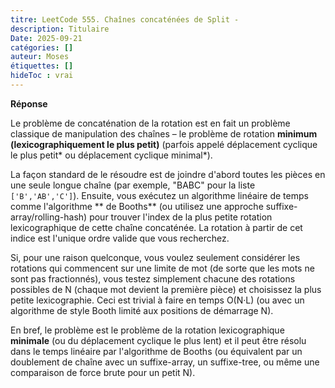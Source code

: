 ```yaml
---
titre: LeetCode 555. Chaînes concaténées de Split -
description: Titulaire
Date: 2025-09-21
catégories: []
auteur: Moses
étiquettes: []
hideToc : vrai
---
```

**Réponse**

Le problème de concaténation de la rotation est en fait un problème classique de manipulation des chaînes – le problème de rotation **minimum (lexicographiquement le plus petit)** (parfois appelé déplacement cyclique le plus petit* ou déplacement cyclique minimal*).

La façon standard de le résoudre est de joindre d'abord toutes les pièces en une seule longue chaîne (par exemple, "BABC" pour la liste `['B','AB','C']`). Ensuite, vous exécutez un algorithme linéaire de temps comme l'algorithme ** de Booths** (ou utilisez une approche suffixe-array/rolling-hash) pour trouver l'index de la plus petite rotation lexicographique de cette chaîne concaténée. La rotation à partir de cet indice est l'unique ordre valide que vous recherchez.

Si, pour une raison quelconque, vous voulez seulement considérer les rotations qui commencent sur une limite de mot (de sorte que les mots ne sont pas fractionnés), vous testez simplement chacune des rotations possibles de N (chaque mot devient la première pièce) et choisissez la plus petite lexicographie. Ceci est trivial à faire en temps O(N·L) (ou avec un algorithme de style Booth limité aux positions de démarrage N).

En bref, le problème est le problème de la rotation lexicographique **minimale** (ou du déplacement cyclique le plus lent) et il peut être résolu dans le temps linéaire par l'algorithme de Booths (ou équivalent par un doublement de chaîne avec un suffixe-array, un suffixe-tree, ou même une comparaison de force brute pour un petit N).